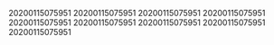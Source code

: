 20200115075951
20200115075951
20200115075951
20200115075951
20200115075951
20200115075951
20200115075951
20200115075951
20200115075951
